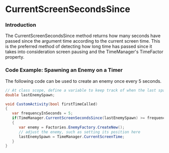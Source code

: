 # CurrentScreenSecondsSince

### Introduction

The CurrentScreenSecondsSince method returns how many seconds have passed since the argument time according to the current screen time. This is the preferred method of detecting how long time has passed since it takes into consideration screen pausing and the TimeManager's TimeFactor property.

### Code Example: Spawning an Enemy on a Timer

The following code can be used to create an enemy once every 5 seconds.

```csharp
// At class scope, define a variable to keep track of when the last spawn occurred
double lastEnemySpawn;

void CustomActivity(bool firstTimeCalled)
{
   var frequencyInSeconds = 5;
   if(TimeManager.CurrentScreenSecondsSince(lastEnemySpawn) >= frequencyInSeconds)
   {
      var enemy = Factories.EnemyFactory.CreateNew();
      // adjust the enemy, such as setting its position here
      lastEnemySpawn = TimeManager.CurrentScreenTime;
   }
}
```

